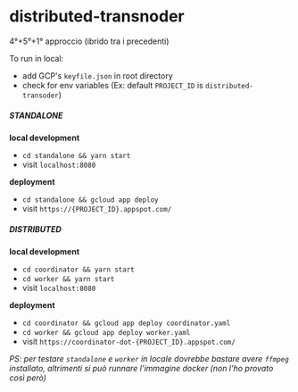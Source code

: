 # distributed-transnoder

4°+5°+1° approccio (ibrido tra i precedenti)

To run in local:

 - add GCP's `keyfile.json` in root directory
 - check for env variables (Ex: default `PROJECT_ID` is `distributed-transoder`)

##### STANDALONE
__local development__
 - `cd standalone && yarn start`
 - visit `localhost:8080`

__deployment__
  - `cd standalone && gcloud app deploy`
  - visit `https://{PROJECT_ID}.appspot.com/`

##### DISTRIBUTED
__local development__
 - `cd coordinator && yarn start`
 - `cd worker && yarn start`
 - visit `localhost:8080`

__deployment__
 - `cd coordinator && gcloud app deploy coordinator.yaml`
 - `cd worker && gcloud app deploy worker.yaml`
 - visit `https://coordinator-dot-{PROJECT_ID}.appspot.com/`

 _PS: per testare `standalone` e `worker` in locale dovrebbe bastare avere `ffmpeg` installato, altrimenti si può runnare l'immagine docker (non l'ho provato così però)_
